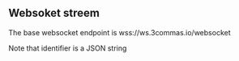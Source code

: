 ## Websoket streem<br>

<p>
The base websocket endpoint is wss://ws.3commas.io/websocket
</p>
<p>
Note that identifier is a JSON string
</p>
